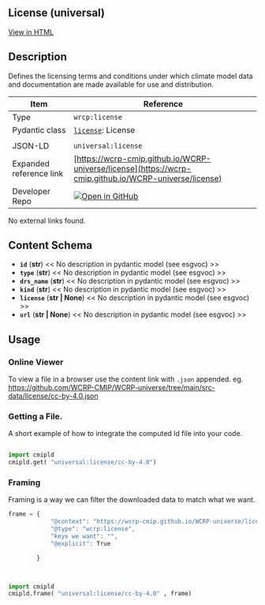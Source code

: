 

<section id="description">

# License  (universal)

[View in HTML](https://wcrp-cmip.github.io/WCRP-universe/license/license)

## Description
Defines the licensing terms and conditions under which climate model data and documentation are made available for use and distribution.


</section>



<section id="info">


| Item | Reference |
| --- | --- |
| Type | `wrcp:license` |
| Pydantic class | [`license`](https://github.com/ESGF/esgf-vocab/blob/main/src/esgvoc/api/data_descriptors/license.py): License |
| | |
| JSON-LD | `universal:license` |
| Expanded reference link | [https://wcrp-cmip.github.io/WCRP-universe/license](https://wcrp-cmip.github.io/WCRP-universe/license) |
| Developer Repo | [![Open in GitHub](https://img.shields.io/badge/Open-GitHub-blue?logo=github&style=flat-square)](https://github.com/WCRP-CMIP/WCRP-universe/tree/main/src-data/license) |


</section>
    No external links found. 
<section id="schema">

## Content Schema

- **`id`** (**str**) 
  << No description in pydantic model (see esgvoc) >>
- **`type`** (**str**) 
  << No description in pydantic model (see esgvoc) >>
- **`drs_name`** (**str**) 
  << No description in pydantic model (see esgvoc) >>
- **`kind`** (**str**) 
  << No description in pydantic model (see esgvoc) >>
- **`license`** (**str | None**) 
  << No description in pydantic model (see esgvoc) >>
- **`url`** (**str | None**) 
  << No description in pydantic model (see esgvoc) >>





</section>   

<section id="usage">

## Usage

### Online Viewer 
To view a file in a browser use the content link with `.json` appended. 
eg. https://github.com/WCRP-CMIP/WCRP-universe/tree/main/src-data/license/cc-by-4.0.json

### Getting a File. 

A short example of how to integrate the computed ld file into your code. 

```python

import cmipld
cmipld.get( "universal:license/cc-by-4.0")

```

### Framing
Framing is a way we can filter the downloaded data to match what we want. 
```js
frame = {
            "@context": "https://wcrp-cmip.github.io/WCRP-universe/license/_context_",
            "@type": "wcrp:license",
            "keys we want": "",
            "@explicit": True

        }
        
```

```python

import cmipld
cmipld.frame( "universal:license/cc-by-4.0" , frame)

```
</section>

    